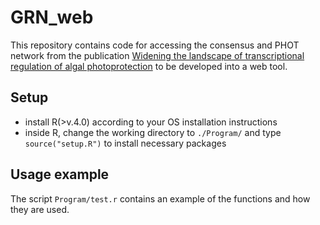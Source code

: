 # GRN_web

This repository contains code for accessing the consensus and PHOT network from 
the publication [Widening the landscape of transcriptional regulation of algal photoprotection](https://www.biorxiv.org/content/10.1101/2022.02.25.482034v3) to be developed into a web tool.

## Setup

- install R(>v.4.0) according to your OS installation instructions
- inside R, change the working directory to `./Program/` and type `source("setup.R")` to install necessary packages

## Usage example

The script `Program/test.r` contains an example of the functions and how they are used.


